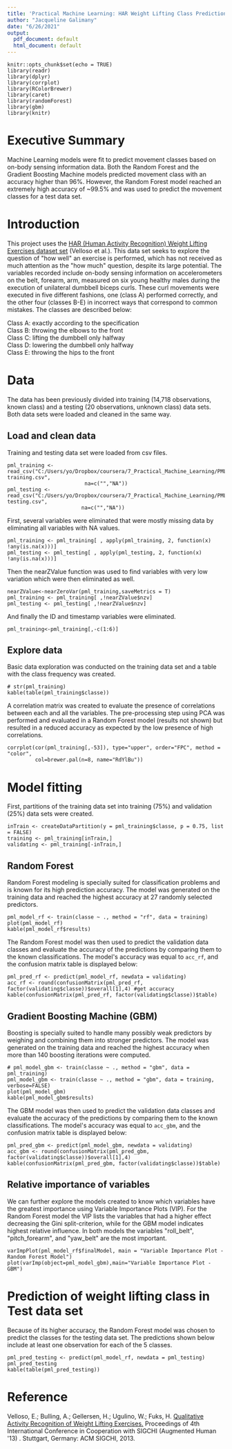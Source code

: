 ```yaml
---
title: 'Practical Machine Learning: HAR Weight Lifting Class Prediction Assignment'
author: "Jacqueline Galimany"
date: "6/26/2021"
output:
  pdf_document: default
  html_document: default
---
```


```{r setup, include=FALSE}
knitr::opts_chunk$set(echo = TRUE)
library(readr)
library(dplyr)
library(corrplot)
library(RColorBrewer)
library(caret)
library(randomForest)
library(gbm)
library(knitr)
```

# Executive Summary  

Machine Learning models were fit to predict movement classes based on on-body sensing information data. Both the Random Forest and the Gradient Boosting Machine models predicted movement class with an accuracy higher than 96%. However, the Random Forest model reached an extremely high accuracy of ~99.5% and was used to predict the movement classes for a test data set.  

# Introduction  

This project uses the [HAR (Human Activity Recognition) Weight Lifting Exercises dataset  set](http://web.archive.org/web/20161224072740/http:/groupware.les.inf.puc-rio.br/har) (Velloso et al.). This data set seeks to explore the question of "how well" an exercise is performed, which has not received as much attention as the "how much" question, despite its large potential. The variables recorded include on-body sensing information on accelerometers on the belt, forearm, arm, measured on six young healthy males during the execution of unilateral dumbbell biceps curls. These curl movements were executed in five different fashions, one (class A) performed correctly, and the other four (classes B-E) in incorrect ways that correspond to common mistakes. The classes are described below:  

Class A: exactly according to the specification  
Class B: throwing the elbows to the front  
Class C: lifting the dumbbell only halfway  
Class D: lowering the dumbbell only halfway  
Class E: throwing the hips to the front  


# Data  

The data has been previously divided into training (14,718 observations, known class) and a testing (20 observations, unknown class) data sets. Both data sets were loaded and cleaned in the same way.  

## Load and clean data  

Training and testing data set were loaded from csv files.  
```{r, results='hide'}
pml_training <- read_csv("C:/Users/yo/Dropbox/coursera/7_Practical_Machine_Learning/PMLproject/pml-training.csv",
                         na=c("","NA"))
pml_testing <- read_csv("C:/Users/yo/Dropbox/coursera/7_Practical_Machine_Learning/PMLproject/pml-testing.csv",
                        na=c("","NA"))
```
First, several variables were eliminated that were mostly missing data by eliminating all variables with NA values.  
```{r}
pml_training <- pml_training[ , apply(pml_training, 2, function(x) !any(is.na(x)))]
pml_testing <- pml_testing[ , apply(pml_testing, 2, function(x) !any(is.na(x)))]
```
Then the nearZValue function was used to find variables with very low variation which were then eliminated as well.  
```{r, results='hide'}
nearZValue<-nearZeroVar(pml_training,saveMetrics = T)
pml_training <- pml_training[ ,!nearZValue$nzv]
pml_testing <- pml_testing[ ,!nearZValue$nzv]
```
And finally the ID and timestamp variables were eliminated.  
```{r}
pml_training<-pml_training[,-c(1:6)]
```

## Explore data  

Basic data exploration was conducted on the training data set and a table with the class frequency was created.  
```{r}
# str(pml_training)
kable(table(pml_training$classe))
```

A correlation matrix was created to evaluate the presence of correlations between each and all the variables. The pre-processing step using PCA was performed and evaluated in a Random Forest model (results not shown) but resulted in a reduced accuracy as expected by the low presence of high correlations.  
```{r}
corrplot(cor(pml_training[,-53]), type="upper", order="FPC", method = "color",
         col=brewer.pal(n=8, name="RdYlBu"))
```

# Model fitting  

First, partitions of the training data set into training (75%) and validation (25%) data sets were created.  
```{r}
inTrain <- createDataPartition(y = pml_training$classe, p = 0.75, list = FALSE)
training <- pml_training[inTrain,]
validating <- pml_training[-inTrain,]
```

## Random Forest  

Random Forest modeling is specially suited for classification problems and is known for its high prediction accuracy. The model was generated on the training data and reached the highest accuracy at 27 randomly selected predictors.  
```{r}
pml_model_rf <- train(classe ~ ., method = "rf", data = training)
plot(pml_model_rf)
kable(pml_model_rf$results)
```
The Random Forest model was then used to predict the validation data classes and evaluate the accuracy of the predictions by comparing them to the known classifications. The model's accuracy was equal to `acc_rf`, and the confusion matrix table is displayed below:  
```{r}
pml_pred_rf <- predict(pml_model_rf, newdata = validating)
acc_rf <- round(confusionMatrix(pml_pred_rf, factor(validating$classe))$overall[1],4) #get accuracy
kable(confusionMatrix(pml_pred_rf, factor(validating$classe))$table)
```

## Gradient Boosting Machine (GBM)  
Boosting is specially suited to handle many possibly weak predictors by weighing and combining them into stronger predictors. The model was generated on the training data and reached the highest accuracy when more than 140 boosting iterations were computed.  
```{r}
# pml_model_gbm <- train(classe ~ ., method = "gbm", data = pml_training)
pml_model_gbm <- train(classe ~ ., method = "gbm", data = training, verbose=FALSE)
plot(pml_model_gbm)
kable(pml_model_gbm$results)
```
The GBM model was then used to predict the validation data classes and evaluate the accuracy of the predictions by comparing them to the known classifications. The model's accuracy was equal to `acc_gbm`, and the confusion matrix table is displayed below:  
```{r}
pml_pred_gbm <- predict(pml_model_gbm, newdata = validating)
acc_gbm <- round(confusionMatrix(pml_pred_gbm, factor(validating$classe))$overall[1],4)
kable(confusionMatrix(pml_pred_gbm, factor(validating$classe))$table)
```
## Relative importance of variables  
We can further explore the models created to know which variables have the greatest importance using Variable Importance Plots (VIP). For the Random Forest model the VIP lists the variables that had a higher effect decreasing the Gini split-criterion, while for the GBM model indicates highest relative influence. In both models the variables "roll_belt", "pitch_forearm", and "yaw_belt" are the most important.  
```{r}
varImpPlot(pml_model_rf$finalModel, main = "Variable Importance Plot - Random Forest Model")
plot(varImp(object=pml_model_gbm),main="Variable Importance Plot - GBM")
```
# Prediction of weight lifting class in Test data set    

Because of its higher accuracy, the Random Forest model was chosen to predict the classes for the testing data set. The predictions shown below include at least one observation for each of the 5 classes. 
```{r}
pml_pred_testing <- predict(pml_model_rf, newdata = pml_testing)
pml_pred_testing
kable(table(pml_pred_testing))
```
# Reference

Velloso, E.; Bulling, A.; Gellersen, H.; Ugulino, W.; Fuks, H. [Qualitative Activity Recognition of Weight Lifting Exercises.](http:/groupware.les.inf.puc-rio.br/har#ixzz4TkWi4DLm) Proceedings of 4th International Conference in Cooperation with SIGCHI (Augmented Human '13) . Stuttgart, Germany: ACM SIGCHI, 2013. 


